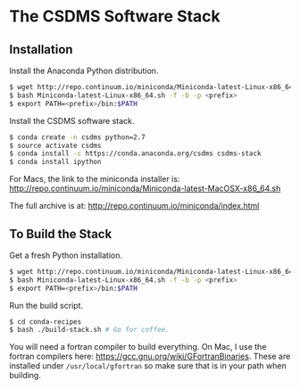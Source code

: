 The CSDMS Software Stack
========================

Installation
------------

Install the Anaconda Python distribution.
``` bash
$ wget http://repo.continuum.io/miniconda/Miniconda-latest-Linux-x86_64.sh
$ bash Miniconda-latest-Linux-x86_64.sh -f -b -p <prefix>
$ export PATH=<prefix>/bin:$PATH
```

Install the CSDMS software stack.
``` bash
$ conda create -n csdms python=2.7
$ source activate csdms
$ conda install -c https://conda.anaconda.org/csdms csdms-stack
$ conda install ipython
```

For Macs, the link to the miniconda installer is: http://repo.continuum.io/miniconda/Miniconda-latest-MacOSX-x86_64.sh

The full archive is at: http://repo.continuum.io/miniconda/index.html

To Build the Stack
------------------

Get a fresh Python installation.
``` bash
$ wget http://repo.continuum.io/miniconda/Miniconda-latest-Linux-x86_64.sh
$ bash Miniconda-latest-Linux-x86_64.sh -f -b -p <prefix>
$ export PATH=<prefix>/bin:$PATH
```

Run the build script.
``` bash
$ cd conda-recipes
$ bash ./build-stack.sh # Go for coffee.
```

You will need a fortran compiler to build everything. On Mac, I use the fortran compilers here: https://gcc.gnu.org/wiki/GFortranBinaries. These are installed under ``/usr/local/gfortran`` so make sure that is in your path when building.
